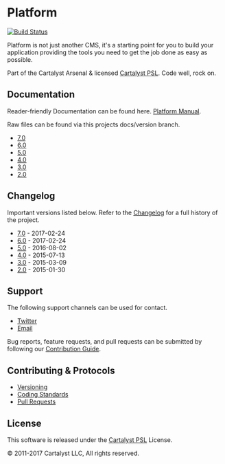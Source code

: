 # Platform

[![Build Status](https://magnum.travis-ci.com/cartalyst/platform.svg?token=98Zt8zYdwyheTKqziswS&branch=7.0)](https://magnum.travis-ci.com/cartalyst/platform)

Platform is not just another CMS, it's a starting point for you to build your application providing the tools you need to get the job done as easy as possible.

Part of the Cartalyst Arsenal & licensed [Cartalyst PSL](LICENSE). Code well, rock on.

## Documentation

Reader-friendly Documentation can be found here. [Platform Manual](https://cartalyst.com/manual/platform/7.0).

Raw files can be found via this projects docs/version branch.

- [7.0](https://github.com/cartalyst/platform/tree/docs/7.0)
- [6.0](https://github.com/cartalyst/platform/tree/docs/6.0)
- [5.0](https://github.com/cartalyst/platform/tree/docs/5.0)
- [4.0](https://github.com/cartalyst/platform/tree/docs/4.0)
- [3.0](https://github.com/cartalyst/platform/tree/docs/3.0)
- [2.0](https://github.com/cartalyst/platform/tree/docs/2.0)

## Changelog

Important versions listed below. Refer to the [Changelog](CHANGELOG.md) for a full history of the project.

- [7.0](CHANGELOG.md) - 2017-02-24
- [6.0](CHANGELOG.md) - 2017-02-24
- [5.0](CHANGELOG.md) - 2016-08-02
- [4.0](CHANGELOG.md) - 2015-07-13
- [3.0](CHANGELOG.md) - 2015-03-09
- [2.0](CHANGELOG.md) - 2015-01-30

## Support

The following support channels can be used for contact.

- [Twitter](https://cartalyst.com/@twitter)
- [Email](mailto:help@cartalyst.com)

Bug reports, feature requests, and pull requests can be submitted by following our [Contribution Guide](CONTRIBUTING.md).

## Contributing & Protocols

- [Versioning](CONTRIBUTING.md#versioning)
- [Coding Standards](CONTRIBUTING.md#coding-standards)
- [Pull Requests](CONTRIBUTING.md#pull-requests)

## License

This software is released under the [Cartalyst PSL](LICENSE) License.

© 2011-2017 Cartalyst LLC, All rights reserved.

